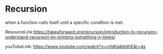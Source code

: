 # Recursion

when a function calls itself until a specific condition is met.

ResourceLink:https://takeuforward.org/recursion/introduction-to-recursion-understand-recursion-by-printing-something-n-times/

youTubeLink: https://www.youtube.com/watch?v=yVdKa8dnKiE&t=4s
